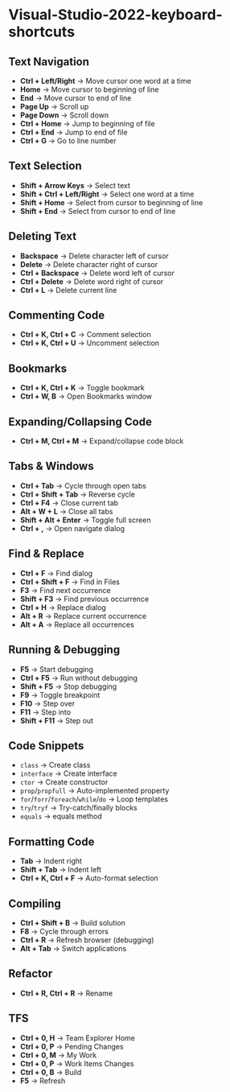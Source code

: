 # Visual-Studio-2022-keyboard-shortcuts

## Text Navigation
- **Ctrl + Left/Right** → Move cursor one word at a time
- **Home** → Move cursor to beginning of line
- **End** → Move cursor to end of line
- **Page Up** → Scroll up
- **Page Down** → Scroll down
- **Ctrl + Home** → Jump to beginning of file
- **Ctrl + End** → Jump to end of file
- **Ctrl + G** → Go to line number

## Text Selection
- **Shift + Arrow Keys** → Select text
- **Shift + Ctrl + Left/Right** → Select one word at a time
- **Shift + Home** → Select from cursor to beginning of line
- **Shift + End** → Select from cursor to end of line

## Deleting Text
- **Backspace** → Delete character left of cursor
- **Delete** → Delete character right of cursor
- **Ctrl + Backspace** → Delete word left of cursor
- **Ctrl + Delete** → Delete word right of cursor
- **Ctrl + L** → Delete current line

## Commenting Code
- **Ctrl + K, Ctrl + C** → Comment selection
- **Ctrl + K, Ctrl + U** → Uncomment selection

## Bookmarks
- **Ctrl + K, Ctrl + K** → Toggle bookmark
- **Ctrl + W, B** → Open Bookmarks window

## Expanding/Collapsing Code
- **Ctrl + M, Ctrl + M** → Expand/collapse code block

## Tabs & Windows
- **Ctrl + Tab** → Cycle through open tabs
- **Ctrl + Shift + Tab** → Reverse cycle
- **Ctrl + F4** → Close current tab
- **Alt + W + L** → Close all tabs
- **Shift + Alt + Enter** → Toggle full screen
- **Ctrl + ,** → Open navigate dialog

## Find & Replace
- **Ctrl + F** → Find dialog
- **Ctrl + Shift + F** → Find in Files
- **F3** → Find next occurrence
- **Shift + F3** → Find previous occurrence
- **Ctrl + H** → Replace dialog
- **Alt + R** → Replace current occurrence
- **Alt + A** → Replace all occurrences

## Running & Debugging
- **F5** → Start debugging
- **Ctrl + F5** → Run without debugging
- **Shift + F5** → Stop debugging
- **F9** → Toggle breakpoint
- **F10** → Step over
- **F11** → Step into
- **Shift + F11** → Step out

## Code Snippets
- `class` → Create class
- `interface` → Create interface
- `ctor` → Create constructor
- `prop`/`propfull` → Auto-implemented property
- `for`/`forr`/`foreach`/`while`/`do` → Loop templates
- `try`/`tryf` → Try-catch/finally blocks
- `equals` → equals method

## Formatting Code
- **Tab** → Indent right
- **Shift + Tab** → Indent left
- **Ctrl + K, Ctrl + F** → Auto-format selection

## Compiling
- **Ctrl + Shift + B** → Build solution
- **F8** → Cycle through errors
- **Ctrl + R** → Refresh browser (debugging)
- **Alt + Tab** → Switch applications

## Refactor
- **Ctrl + R, Ctrl + R** → Rename

## TFS
- **Ctrl + 0, H** → Team Explorer Home
- **Ctrl + 0, P** → Pending Changes
- **Ctrl + 0, M** → My Work
- **Ctrl + 0, P** → Work Items Changes
- **Ctrl + 0, B** → Build
- **F5** → Refresh
